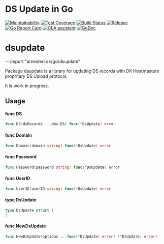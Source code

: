 # DS Update in Go

[![Maintainability](https://api.codeclimate.com/v1/badges/e7ce795acaeb8b2a5b61/maintainability)](https://codeclimate.com/github/arnested/go-dsupdate/maintainability)
[![Test Coverage](https://api.codeclimate.com/v1/badges/e7ce795acaeb8b2a5b61/test_coverage)](https://codeclimate.com/github/arnested/go-dsupdate/test_coverage)
[![Build Status](https://travis-ci.com/arnested/go-dsupdate.svg?branch=master)](https://travis-ci.com/arnested/go-dsupdate)
[![Release](https://img.shields.io/github/release/arnested/go-dsupdate.svg)](https://github.com/arnested/go-dsupdate/releases/latest)
[![Go Report Card](https://goreportcard.com/badge/arnested.dk/go/dsupdate/)](https://goreportcard.com/report/arnested.dk/go/dsupdate)
[![CLA assistant](https://cla-assistant.io/readme/badge/arnested/go-dsupdate)](https://cla-assistant.io/arnested/go-dsupdate)
[![GoDoc](https://godoc.org/arnested.dk/go/dsupdate?status.svg)](https://godoc.org/arnested.dk/go/dsupdate)

# dsupdate
--
    import "arnested.dk/go/dsupdate"

Package dsupdate is a library for updating DS records with DK Hostmasters
propritary DS Upload protocol.

It is work in progress.

## Usage

#### func  DS

```go
func DS(dsRecords ...dns.DS) func(*DsUpdate) error
```

#### func  Domain

```go
func Domain(domain string) func(*DsUpdate) error
```

#### func  Password

```go
func Password(password string) func(*DsUpdate) error
```

#### func  UserID

```go
func UserID(userID string) func(*DsUpdate) error
```

#### type DsUpdate

```go
type DsUpdate struct {
}
```


#### func  NewDsUpdate

```go
func NewDsUpdate(options ...func(*DsUpdate) error) (*DsUpdate, error)
```
